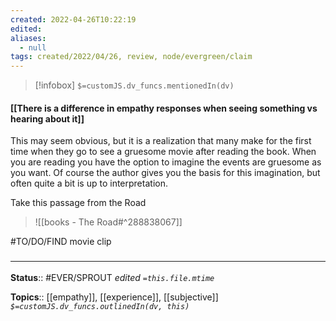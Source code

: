```yaml
---
created: 2022-04-26T10:22:19 
edited: 
aliases:
  - null
tags: created/2022/04/26, review, node/evergreen/claim
---
```

> [!infobox]
`$=customJS.dv_funcs.mentionedIn(dv)`

#### [[There is a difference in empathy responses when seeing something vs hearing about it]]

This may seem obvious, but it is a realization that many make for the first time when they go to see a gruesome movie after reading the book. When you are reading you have the option to imagine the events are gruesome as you want. Of course the author gives you the basis for this imagination, but often quite a bit is up to interpretation.

Take this passage from the Road


> ![[books - The Road#^288838067]]

#TO/DO/FIND movie clip



### <hr class="footnote"/>

**Status**:: #EVER/SPROUT
*edited `=this.file.mtime`*

**Topics**:: [[empathy]], [[experience]], [[subjective]]
*`$=customJS.dv_funcs.outlinedIn(dv, this)`*
